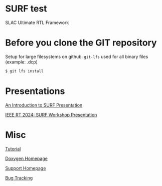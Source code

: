 # SURF test

SLAC Ultimate RTL Framework

<!--- ########################################################################################### -->

# Before you clone the GIT repository

Setup for large filesystems on github.  `git-lfs` used for all binary files (example: .dcp)

```sh
$ git lfs install
```

<!--- ########################################################################################### -->

# Presentations

[An Introduction to SURF Presentation](https://docs.google.com/presentation/d/1kvzXiByE8WISo40Xd573DdR7dQU4BpDQGwEgNyeJjTI/edit?usp=sharing)

[IEEE RT 2024: SURF Workshop Presentation](https://docs.google.com/presentation/d/1pPfELOniJzBMBpp1lE9Xmid71ckkBH4wsoWzUGZyyy4/edit?usp=sharing)

<!--- ########################################################################################### -->

# Misc

[Tutorial](https://github.com/slaclab/surf-tutorial)

[Doxygen Homepage](https://slaclab.github.io/surf/index.html)

[Support Homepage](https://confluence.slac.stanford.edu/display/ppareg/Build+System%3A+Vivado+Support)

[Bug Tracking](https://jira.slac.stanford.edu/projects/ESSURF)

<!--- ########################################################################################### -->
